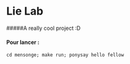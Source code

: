 Lie Lab
=======

#####A really cool project :D

#### Pour lancer :
`cd mensonge; make run; ponysay hello fellow`


